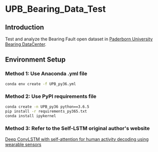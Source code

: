 # UPB_Bearing_Data_Test

## Introduction
Test and analyze the Bearing Fault open dataset in [Paderborn University Bearing DataCenter](https://mb.uni-paderborn.de/en/kat/main-research/datacenter/bearing-datacenter).

## Environment Setup
### Method 1: Use Anaconda .yml file
```bash
conda env create -f UPB_py36.yml
```
### Method 2: Use PyPI requirements file
```bash
conda create -n UPB_py36 python==3.6.5
pip install -r requirements_py365.txt
conda install ipykernel
```
### Method 3: Refer to the Self-LSTM original author's website 
[Deep ConvLSTM with self-attention for human activity decoding using wearable sensors](https://github.com/isukrit/encodingHumanActivity)
